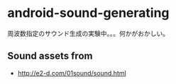 android-sound-generating
========================

周波数指定のサウンド生成の実験中。。。何かがおかしい。


Sound assets from
-----------------
- http://e2-d.com/01sound/sound.html

